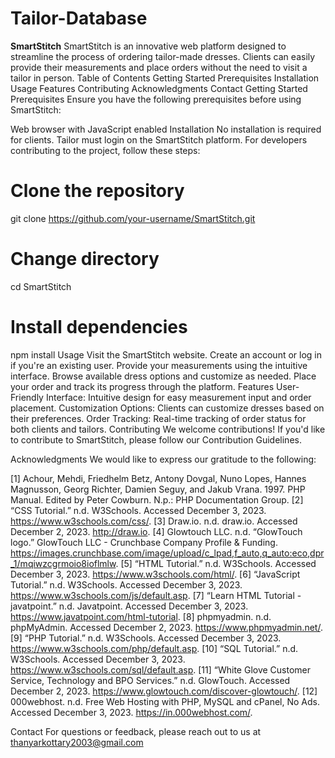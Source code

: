 # Tailor-Database
**SmartStitch**
SmartStitch is an innovative web platform designed to streamline the process of ordering tailor-made dresses. Clients can easily provide their measurements and place orders without the need to visit a tailor in person.
Table of Contents
Getting Started
Prerequisites
Installation
Usage
Features
Contributing
Acknowledgments
Contact
Getting Started
Prerequisites
Ensure you have the following prerequisites before using SmartStitch:

Web browser with JavaScript enabled
Installation
No installation is required for clients. Tailor must login on the SmartStitch platform. For developers contributing to the project, follow these steps:

# Clone the repository
git clone https://github.com/your-username/SmartStitch.git

# Change directory
cd SmartStitch

# Install dependencies
npm install
Usage
Visit the SmartStitch website.
Create an account or log in if you're an existing user.
Provide your measurements using the intuitive interface.
Browse available dress options and customize as needed.
Place your order and track its progress through the platform.
Features
User-Friendly Interface: Intuitive design for easy measurement input and order placement.
Customization Options: Clients can customize dresses based on their preferences.
Order Tracking: Real-time tracking of order status for both clients and tailors.
Contributing
We welcome contributions! If you'd like to contribute to SmartStitch, please follow our Contribution Guidelines.

Acknowledgments
We would like to express our gratitude to the following:

[1] Achour, Mehdi, Friedhelm Betz, Antony Dovgal, Nuno Lopes, Hannes Magnusson, Georg Richter, Damien Seguy, and Jakub Vrana. 1997. PHP Manual. Edited by Peter Cowburn. N.p.: PHP Documentation Group. [2] “CSS Tutorial.” n.d. W3Schools. Accessed December 3, 2023. https://www.w3schools.com/css/. [3] Draw.io. n.d. draw.io. Accessed December 2, 2023. http://draw.io. [4] Glowtouch LLC. n.d. “GlowTouch logo.” GlowTouch LLC - Crunchbase Company Profile & Funding. https://images.crunchbase.com/image/upload/c_lpad,f_auto,q_auto:eco,dpr_1/mqiwzcgrmoio8ioflmlw. [5] “HTML Tutorial.” n.d. W3Schools. Accessed December 3, 2023. https://www.w3schools.com/html/. [6] “JavaScript Tutorial.” n.d. W3Schools. Accessed December 3, 2023. https://www.w3schools.com/js/default.asp. [7] “Learn HTML Tutorial - javatpoint.” n.d. Javatpoint. Accessed December 3, 2023. https://www.javatpoint.com/html-tutorial. [8] phpmyadmin. n.d. phpMyAdmin. Accessed December 2, 2023. https://www.phpmyadmin.net/. [9] “PHP Tutorial.” n.d. W3Schools. Accessed December 3, 2023. https://www.w3schools.com/php/default.asp. [10] “SQL Tutorial.” n.d. W3Schools. Accessed December 3, 2023. https://www.w3schools.com/sql/default.asp. [11] “White Glove Customer Service, Technology and BPO Services.” n.d. GlowTouch. Accessed December 2, 2023. https://www.glowtouch.com/discover-glowtouch/. [12] 000webhost. n.d. Free Web Hosting with PHP, MySQL and cPanel, No Ads. Accessed December 3, 2023. https://in.000webhost.com/.

Contact
For questions or feedback, please reach out to us at thanyarkottary2003@gmail.com

